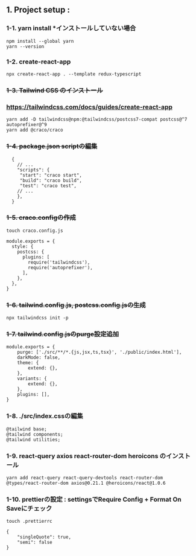 ## 1. Project setup : 
### 1-1. yarn install *インストールしていない場合
    npm install --global yarn
    yarn --version
### 1-2.  create-react-app
    npx create-react-app . --template redux-typescript
### ~~1-3.  Tailwind CSS のインストール~~
### https://tailwindcss.com/docs/guides/create-react-app
    yarn add -D tailwindcss@npm:@tailwindcss/postcss7-compat postcss@^7 autoprefixer@^9
    yarn add @craco/craco
### ~~1-4.  package.json scriptの編集~~
~~~
  {
    // ...
    "scripts": {
     "start": "craco start",
     "build": "craco build",
     "test": "craco test",
    // ...
    },
  }
~~~
### ~~1-5.  craco.configの作成~~
    touch craco.config.js
~~~
module.exports = {
  style: {
    postcss: {
      plugins: [
        require('tailwindcss'),
        require('autoprefixer'),
      ],
    },
  },
}
~~~
### ~~1-6. tailwind.config.js, postcss.config.jsの生成~~
    npx tailwindcss init -p
### ~~1-7. tailwind.config.jsのpurge設定追加~~
~~~
module.exports = {
    purge: ['./src/**/*.{js,jsx,ts,tsx}', './public/index.html'],
    darkMode: false,
    theme: {
        extend: {},
    },
    variants: {
        extend: {},
    },
    plugins: [],
}
~~~
### 1-8. ./src/index.cssの編集
~~~
@tailwind base;
@tailwind components;
@tailwind utilities;
~~~
### 1-9. react-query axios react-router-dom heroicons のインストール
    yarn add react-query react-query-devtools react-router-dom @types/react-router-dom axios@0.21.1 @heroicons/react@1.0.6
### 1-10.  prettierの設定 : settingsでRequire Config + Format On Saveにチェック
    touch .prettierrc
~~~
{
    "singleQuote": true,
    "semi": false
}
~~~  
